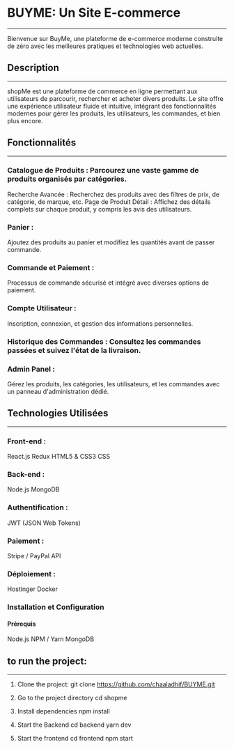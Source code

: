 # BUYME: Un Site E-commerce

---

Bienvenue sur BuyMe, une plateforme de e-commerce moderne construite de zéro avec les meilleures pratiques et technologies web actuelles.

## Description

---

shopMe est une plateforme de commerce en ligne permettant aux utilisateurs de parcourir, rechercher et acheter divers produits. Le site offre une expérience utilisateur fluide et intuitive, intégrant des fonctionnalités modernes pour gérer les produits, les utilisateurs, les commandes, et bien plus encore.

## Fonctionnalités

---

### Catalogue de Produits : Parcourez une vaste gamme de produits organisés par catégories.

Recherche Avancée : Recherchez des produits avec des filtres de prix, de catégorie, de marque, etc.
Page de Produit Détail : Affichez des détails complets sur chaque produit, y compris les avis des utilisateurs.

### Panier :

Ajoutez des produits au panier et modifiez les quantités avant de passer commande.

### Commande et Paiement :

Processus de commande sécurisé et intégré avec diverses options de paiement.

### Compte Utilisateur :

Inscription, connexion, et gestion des informations personnelles.

### Historique des Commandes : Consultez les commandes passées et suivez l'état de la livraison.

### Admin Panel :

Gérez les produits, les catégories, les utilisateurs, et les commandes avec un panneau d'administration dédié.

## Technologies Utilisées

---

### Front-end :

React.js
Redux
HTML5 & CSS3
CSS

### Back-end :

Node.js
MongoDB

### Authentification :

JWT (JSON Web Tokens)

### Paiement :

Stripe / PayPal API

### Déploiement :

Hostinger
Docker

### Installation et Configuration

#### Prérequis

Node.js
NPM / Yarn
MongoDB

## to run the project:

---

1. Clone the project:
   git clone https://github.com/chaaladhif/BUYME.git

2. Go to the project directory
   cd shopme

3. Install dependencies
   npm install

4. Start the Backend
   cd backend
   yarn dev
5. Start the frontend
   cd frontend
   npm start
